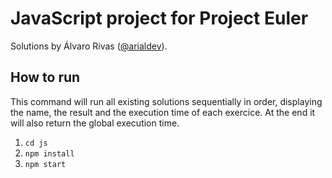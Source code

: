 # JavaScript project for Project Euler
Solutions by Álvaro Rivas ([@arialdev](https://github.com/arialdev)).

## How to run

This command will run all existing solutions sequentially in order, displaying the name, the result and the execution time of each exercice. At the end it will also return the global execution time.

1. `cd js`
2. `npm install`
3. `npm start`